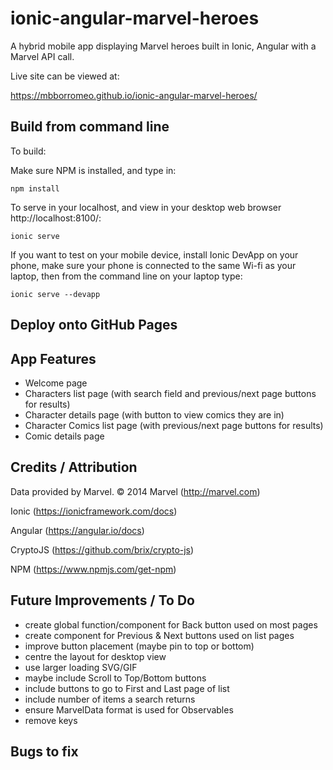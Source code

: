 # ionic-angular-marvel-heroes
A hybrid mobile app displaying Marvel heroes built in Ionic, Angular with a Marvel API call.

Live site can be viewed at:

https://mbborromeo.github.io/ionic-angular-marvel-heroes/

## Build from command line
To build:

Make sure NPM is installed, and type in:

`npm install`

To serve in your localhost, and view in your desktop web browser http://localhost:8100/:

`ionic serve`

If you want to test on your mobile device, install Ionic DevApp on your phone, make sure your phone is connected to the same Wi-fi as your laptop, then from the command line on your laptop type: 

`ionic serve --devapp`

## Deploy onto GitHub Pages



## App Features
- Welcome page
- Characters list page (with search field and previous/next page buttons for results)
- Character details page (with button to view comics they are in)
- Character Comics list page (with previous/next page buttons for results)
- Comic details page

## Credits / Attribution
Data provided by Marvel. © 2014 Marvel (http://marvel.com)

Ionic (https://ionicframework.com/docs)

Angular (https://angular.io/docs)

CryptoJS (https://github.com/brix/crypto-js)

NPM (https://www.npmjs.com/get-npm)

## Future Improvements / To Do
- create global function/component for Back button used on most pages
- create component for Previous & Next buttons used on list pages
- improve button placement (maybe pin to top or bottom)
- centre the layout for desktop view
- use larger loading SVG/GIF
- maybe include Scroll to Top/Bottom buttons
- include buttons to go to First and Last page of list
- include number of items a search returns
- ensure MarvelData format is used for Observables
- remove keys

## Bugs to fix
